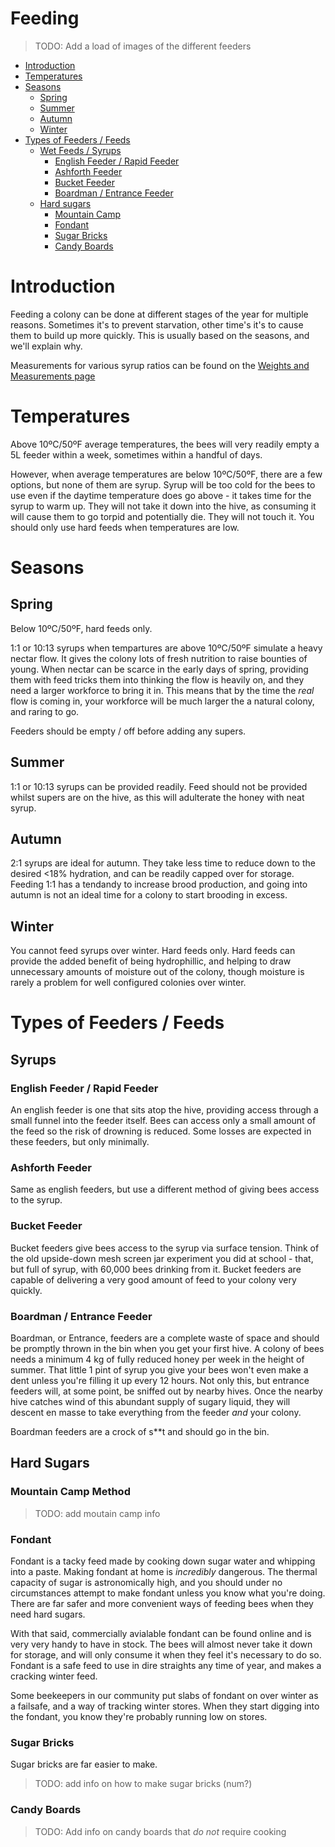 # Feeding
> TODO: Add a load of images of the different feeders

* [Introduction](#introduction)
* [Temperatures](#temperatures)
* [Seasons](#seasons)
    * [Spring](#spring)
    * [Summer](#summer)
    * [Autumn](#autumn)
    * [Winter](#winter)
* [Types of Feeders / Feeds](#types-of-feeders--feeds)
    * [Wet Feeds / Syrups](#syrups)
        * [English Feeder / Rapid Feeder](#english-feeder--rapid-feeder)
        * [Ashforth Feeder](#ashforth-feeder)
        * [Bucket Feeder](#bucket-feeder)
        * [Boardman / Entrance Feeder](#boardman--entrance-feeder)
    * [Hard sugars](#hard-sugars)
        * [Mountain Camp](#mountain-camp-method)
        * [Fondant](#fondant)
        * [Sugar Bricks](#sugar-bricks)
        * [Candy Boards](#candy-boards)


# Introduction

Feeding a colony can be done at different stages of the year for multiple reasons. Sometimes it's to prevent starvation, other time's it's to cause them to build up more quickly. This is usually based on the seasons, and we'll explain why. 

Measurements for various syrup ratios can be found on the [Weights and Measurements page](/wiki/guides/weights_and_measurents)

# Temperatures

Above 10ºC/50ºF average temperatures, the bees will very readily empty a 5L feeder within a week, sometimes within a handful of days.

However, when average temperatures are below 10ºC/50ºF, there are a few options, but none of them are syrup. Syrup will be too cold for the bees to use even if the daytime temperature does go above - it takes time for the syrup to warm up. They will not take it down into the hive, as consuming it will cause them to go torpid and potentially die. They will not touch it. You should only use hard feeds when temperatures are low. 

# Seasons

## Spring

Below 10ºC/50ºF, hard feeds only.

1:1 or 10:13 syrups when tempartures are above 10ºC/50ºF simulate a heavy nectar flow. It gives the colony lots of fresh nutrition to raise bounties of young. When nectar can be scarce in the early days of spring, providing them with feed tricks them into thinking the flow is heavily on, and they need a larger workforce to bring it in. This means that by the time the *real* flow is coming in, your workforce will be much larger the a natural colony, and raring to go. 

Feeders should be empty / off before adding any supers.

## Summer

1:1 or 10:13 syrups can be provided readily. Feed should not be provided whilst supers are on the hive, as this will adulterate the honey with neat syrup.

## Autumn

2:1 syrups are ideal for autumn. They take less time to reduce down to the desired <18% hydration, and can be readily capped over for storage. Feeding 1:1 has a tendandy to increase brood production, and going into autumn is not an ideal time for a colony to start brooding in excess. 

## Winter

You cannot feed syrups over winter. Hard feeds only. Hard feeds can provide the added benefit of being hydrophillic, and helping to draw unnecessary amounts of moisture out of the colony, though moisture is rarely a problem for well configured colonies over winter.

# Types of Feeders / Feeds

## Syrups

### English Feeder / Rapid Feeder

An english feeder is one that sits atop the hive, providing access through a small funnel into the feeder itself. Bees can access only a small amount of the feed so the risk of drowning is reduced. Some losses are expected in these feeders, but only minimally.

### Ashforth Feeder

Same as english feeders, but use a different method of giving bees access to the syrup.

### Bucket Feeder

Bucket feeders give bees access to the syrup via surface tension. Think of the old upside-down mesh screen jar experiment you did at school - that, but full of syrup, with 60,000 bees drinking from it. Bucket feeders are capable of delivering a very good amount of feed to your colony very quickly.

### Boardman / Entrance Feeder

Boardman, or Entrance, feeders are a complete waste of space and should be promptly thrown in the bin when you get your first hive. A colony of bees needs a minimum 4 kg of fully reduced honey per week in the height of summer. That little 1 pint of syrup you give your bees won't even make a dent unless you're filling it up every 12 hours. Not only this, but entrance feeders will, at some point, be sniffed out by nearby hives. Once the nearby hive catches wind of this abundant supply of sugary liquid, they will descent en masse to take everything from the feeder *and* your colony. 

Boardman feeders are a crock of s**t and should go in the bin. 

## Hard Sugars

### Mountain Camp Method

> TODO: add moutain camp info

### Fondant

Fondant is a tacky feed made by cooking down sugar water and whipping into a paste. Making fondant at home is *incredibly* dangerous. The thermal capacity of sugar is astronomically high, and you should under no circumstances attempt to make fondant unless you know what you're doing. There are far safer and more convenient ways of feeding bees when they need hard sugars.

With that said, commercially avialable fondant can be found online and is very very handy to have in stock. The bees will almost never take it down for storage, and will only consume it when they feel it's necessary to do so. Fondant is a safe feed to use in dire straights any time of year, and makes a cracking winter feed.

Some beekeepers in our community put slabs of fondant on over winter as a failsafe, and a way of tracking winter stores. When they start digging into the fondant, you know they're probably running low on stores.

### Sugar Bricks

Sugar bricks are far easier to make. 

> TODO: add info on how to make sugar bricks (num?)

### Candy Boards

> TODO: Add info on candy boards that *do not* require cooking